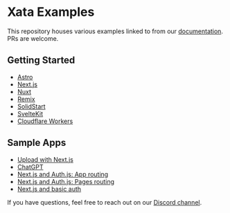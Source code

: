 # Xata Examples

This repository houses various examples linked to from our [documentation](https://xata.io/docs). PRs are welcome.

## Getting Started

- [Astro](https://github.com/xataio/examples/tree/main/apps/getting-started-astro)
- [Next.js](https://github.com/xataio/examples/tree/main/apps/getting-started-nextjs)
- [Nuxt](https://github.com/xataio/examples/tree/main/apps/getting-started-nuxt)
- [Remix](https://github.com/xataio/examples/tree/main/apps/getting-started-remix)
- [SolidStart](https://github.com/xataio/examples/tree/main/apps/getting-started-solidstart)
- [SvelteKit](https://github.com/xataio/examples/tree/main/apps/getting-started-sveltekit)
- [Cloudflare Workers](https://github.com/xataio/examples/tree/main/apps/getting-started-cloudflare-workers)

## Sample Apps

- [Upload with Next.js](https://github.com/xataio/examples/tree/main/apps/sample-nextjs-upload-file)
- [ChatGPT](https://github.com/xataio/examples/tree/main/apps/sample-chatgpt)
- [Next.js and Auth.js: App routing](https://github.com/xataio/examples/tree/main/apps/sample-next-auth-app)
- [Next.js and Auth.js: Pages routing](https://github.com/xataio/examples/tree/main/apps/sample-next-auth-pages)
- [Next.js and basic auth](https://github.com/xataio/examples/tree/main/apps/sample-nextjs-basic-auth)

If you have questions, feel free to reach out on our [Discord channel](https://xata.io/discord).
